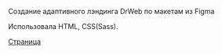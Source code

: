 Создание адаптивного лэндинга DrWeb по макетам из Figma

Использовала HTML, CSS(Sass).


[ Страница](https://tatiana190389.github.io/Dr.Web/)
